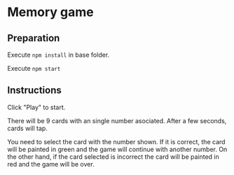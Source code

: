 # Memory game

## Preparation

Execute `npm install` in base folder.

Execute `npm start` 

## Instructions

Click "Play" to start.

There will be 9 cards with an single number asociated. After a few seconds, cards will tap.

You need to select the card with the number shown. If it is correct, the card will be painted in green and the game will continue with another number. On the other hand, if the card selected is incorrect the card will be painted in red and the game will be over.
